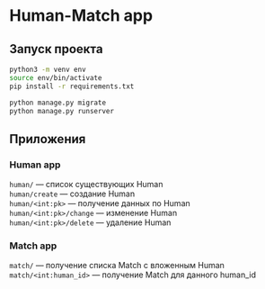 # Human-Match app

## Запуск проекта
```bash
python3 -m venv env
source env/bin/activate
pip install -r requirements.txt

python manage.py migrate
python manage.py runserver
```

## Приложения

### Human app
`human/` — список существующих Human  
`human/create` — создание Human  
`human/<int:pk>` — получение данных по Human  
`human/<int:pk>/change` — изменение Human  
`human/<int:pk>/delete` — удаление Human  


### Match app
`match/` — получение списка Match c вложенным Human  
`match/<int:human_id>` — получение Match для данного human_id  

